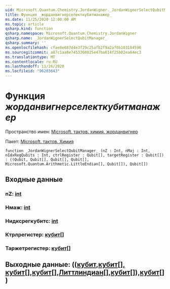 ```yaml
---
uid: Microsoft.Quantum.Chemistry.JordanWigner._JordanWignerSelectQubitManager_
title: Функция _жорданвигнерселекткубитманажер_
ms.date: 11/25/2020 12:00:00 AM
ms.topic: article
qsharp.kind: function
qsharp.namespace: Microsoft.Quantum.Chemistry.JordanWigner
qsharp.name: _JordanWignerSelectQubitManager_
qsharp.summary: ''
ms.openlocfilehash: cfae8e687d4e3f29c25afb2f9a2af0b103184596
ms.sourcegitcommit: a87c1aa8e7453360025e47ba614f25b02ea84ec3
ms.translationtype: MT
ms.contentlocale: ru-RU
ms.lasthandoff: 11/26/2020
ms.locfileid: "96203643"
---
```

# <a name="_jordanwignerselectqubitmanager_-function"></a>Функция _жорданвигнерселекткубитманажер_

Пространство имен: [Microsoft. тактов. химия. жорданвигнер](xref:Microsoft.Quantum.Chemistry.JordanWigner)

Пакет: [Microsoft. тактов. Химия](https://nuget.org/packages/Microsoft.Quantum.Chemistry)




```qsharp
function _JordanWignerSelectQubitManager_ (nZ : Int, nMaj : Int, nIdxRegQubits : Int, ctrlRegister : Qubit[], targetRegister : Qubit[]) : ((Qubit, Qubit[], Qubit[], Qubit[], Microsoft.Quantum.Arithmetic.LittleEndian[], Qubit[]), Qubit[])
```


## <a name="input"></a>Входные данные

### <a name="nz--int"></a>nZ: [int](xref:microsoft.quantum.lang-ref.int)




### <a name="nmaj--int"></a>Нмаж: [int](xref:microsoft.quantum.lang-ref.int)




### <a name="nidxregqubits--int"></a>Нидксрегкубитс: [int](xref:microsoft.quantum.lang-ref.int)




### <a name="ctrlregister--qubit"></a>Ктрлрегистер: [кубит](xref:microsoft.quantum.lang-ref.qubit)[]




### <a name="targetregister--qubit"></a>Таржетрегистер: [кубит](xref:microsoft.quantum.lang-ref.qubit)[]





## <a name="output--qubitqubitqubitqubitlittleendianqubitqubit"></a>Выходные данные: (([кубит](xref:microsoft.quantum.lang-ref.qubit),[кубит](xref:microsoft.quantum.lang-ref.qubit)[][, кубит](xref:microsoft.quantum.lang-ref.qubit)[],[кубит](xref:microsoft.quantum.lang-ref.qubit)[],[Литтлиндиан](xref:Microsoft.Quantum.Arithmetic.LittleEndian)[],[кубит](xref:microsoft.quantum.lang-ref.qubit)[]),[кубит](xref:microsoft.quantum.lang-ref.qubit)[])

